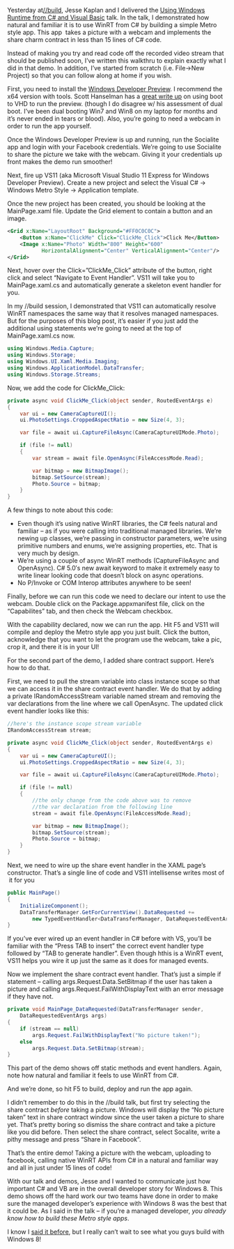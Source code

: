 Yesterday at[//build](http://www.buildwindows.com/), Jesse Kaplan and I
delivered the [Using Windows Runtime from C\# and Visual
Basic](http://channel9.msdn.com/Events/BUILD/BUILD2011/TOOL-531T) talk.
In the talk, I demonstrated how natural and familiar it is to use WinRT
from C\# by building a simple Metro style app. This app  takes a picture
with a webcam and implements the share charm contract in less than 15
lines of C\# code.

Instead of making you try and read code off the recorded video stream
that should be published soon, I’ve written this walkthru to explain
exactly what I did in that demo. In addition, I’ve started from scratch
(i.e. File-\>New Project) so that you can follow along at home if you
wish.

First, you need to install the [Windows Developer
Preview](http://msdn.microsoft.com/en-us/windows/apps/br229516). I
recommend the x64 version with tools. Scott Hanselman has a [great write
up](http://www.hanselman.com/blog/GuideToInstallingAndBootingWindows8DeveloperPreviewOffAVHDVirtualHardDisk.aspx)
on using boot to VHD to run the preview. (though I do disagree w/ his
assessment of dual boot. I’ve been dual booting Win7 and Win8 on my
laptop for months and it’s never ended in tears or blood). Also, you’re
going to need a webcam in order to run the app yourself.

Once the Windows Developer Preview is up and running, run the Socialite
app and login with your Facebook credentials. We’re going to use
Socialite to share the picture we take with the webcam. Giving it your
credentials up front makes the demo run smoother!

Next, fire up VS11 (aka Microsoft Visual Studio 11 Express for Windows
Developer Preview). Create a new project and select the Visual C\# -\>
Windows Metro Style -\> Application template.

Once the new project has been created, you should be looking at the
MainPage.xaml file. Update the Grid element to contain a button and an
image.

``` xml
<Grid x:Name="LayoutRoot" Background="#FF0C0C0C">
    <Button x:Name="ClickMe" Click="ClickMe_Click">Click Me</Button>
    <Image x:Name="Photo" Width="800" Height="600"
           HorizontalAlignment="Center" VerticalAlignment="Center"/>
</Grid>
```

Next, hover over the Click=”ClickMe\_Click” attribute of the button,
right click and select “Navigate to Event Handler”. VS11 will take you
to MainPage.xaml.cs and automatically generate a skeleton event handler
for you.

In my //build session, I demonstrated that VS11 can automatically
resolve WinRT namespaces the same way that it resolves managed
namespaces. But for the purposes of this blog post, it’s easier if you
just add the additional using statements we’re going to need at the top
of MainPage.xaml.cs now.

``` csharp
using Windows.Media.Capture;
using Windows.Storage;
using Windows.UI.Xaml.Media.Imaging;
using Windows.ApplicationModel.DataTransfer;
using Windows.Storage.Streams;
```

Now, we add the code for ClickMe\_Click:

``` csharp
private async void ClickMe_Click(object sender, RoutedEventArgs e)
{
    var ui = new CameraCaptureUI();
    ui.PhotoSettings.CroppedAspectRatio = new Size(4, 3);

    var file = await ui.CaptureFileAsync(CameraCaptureUIMode.Photo);

    if (file != null)
    {
        var stream = await file.OpenAsync(FileAccessMode.Read);

        var bitmap = new BitmapImage();
        bitmap.SetSource(stream);
        Photo.Source = bitmap;
    }
}
```

A few things to note about this code:

-   Even though it’s using native WinRT libraries, the C\# feels natural
    and familiar – as if you were calling into traditional managed
    libraries. We’re newing up classes, we’re passing in constructor
    parameters, we’re using primitive numbers and enums, we’re assigning
    properties, etc. That is very much by design.
-   We’re using a couple of async WinRT methods (CaptureFileAsync and
    OpenAsync). C\# 5.0′s new await keyword to make it extremely easy to
    write linear looking code that doesn’t block on async operations.
-   No P/Invoke or COM Interop attributes anywhere to be seen!

Finally, before we can run this code we need to declare our intent to
use the webcam. Double click on the Package.appxmanifest file, click on
the “Capabilites” tab, and then check the Webcam checkbox.

With the capability declared, now we can run the app. Hit F5 and VS11
will compile and deploy the Metro style app you just built. Click the
button, acknowledge that you want to let the program use the webcam,
take a pic, crop it, and there it is in your UI!

For the second part of the demo, I added share contract support. Here’s
how to do that.

First, we need to pull the stream variable into class instance scope so
that we can access it in the share contract event handler. We do that by
adding a private IRandomAccessStream variable named stream and removing
the var declarations from the line where we call OpenAsync. The updated
click event handler looks like this:

``` csharp
//here's the instance scope stream variable
IRandomAccessStream stream;

private async void ClickMe_Click(object sender, RoutedEventArgs e)
{
    var ui = new CameraCaptureUI();
    ui.PhotoSettings.CroppedAspectRatio = new Size(4, 3);

    var file = await ui.CaptureFileAsync(CameraCaptureUIMode.Photo);

    if (file != null)
    {
        //the only change from the code above was to remove
        //the var declaration from the following line
        stream = await file.OpenAsync(FileAccessMode.Read);

        var bitmap = new BitmapImage();
        bitmap.SetSource(stream);
        Photo.Source = bitmap;
    }
}
```

Next, we need to wire up the share event handler in the XAML page’s
constructor. That’s a single line of code and VS11 intellisense writes
most of  it for you

``` csharp
public MainPage()
{
    InitializeComponent();
    DataTransferManager.GetForCurrentView().DataRequested +=
        new TypedEventHandler<DataTransferManager, DataRequestedEventArgs>(MainPage_DataRequested);
}
```

If you’ve ever wired up an event handler in C\# before with VS, you’ll
be familiar with the “Press TAB to insert” the correct event handler
type followed by “TAB to generate handler”. Even though hthis is a WinRT
event, VS11 helps you wire it up just the same as it does for managed
events.

Now we implement the share contract event handler. That’s just a simple
if statement – calling args.Request.Data.SetBitmap if the user has taken
a picture and calling args.Request.FailWithDisplayText with an error
message if they have not.

``` csharp
private void MainPage_DataRequested(DataTransferManager sender,
    DataRequestedEventArgs args)
{
    if (stream == null)
        args.Request.FailWithDisplayText("No picture taken!");
    else
        args.Request.Data.SetBitmap(stream);
}
```

This part of the demo shows off static methods and event
handlers. Again, note how natural and familiar it feels to use WinRT
from C\#.

And we’re done, so hit F5 to build, deploy and run the app again.

I didn’t remember to do this in the //build talk, but first try
selecting the share contract *before* taking a picture. Windows will
display the “No picture taken” text in share contract window since the
user taken a picture to share yet. That’s pretty boring so dismiss the
share contract and take a picture like you did before. Then select the
share contract, select Socalite, write a pithy message and press “Share
in Facebook”.

That’s the entire demo! Taking a picture with the webcam, uploading to
facebook, calling native WinRT APIs from C\# in a natural and familiar
way and all in just under 15 lines of code!

With our talk and demos, Jesse and I wanted to communicate just how
important C\# and VB are in the overall developer story for Windows 8.
This demo shows off the hard work our two teams have done in order to
make sure the managed developer’s experience with Windows 8 was the best
that it could be. As I said in the talk – if you’re a managed developer,
*you already know how to build these Metro style apps*.

I know I [said it
before](http://devhawk.net/2011/09/15/the-windows-runtime/), but I
really can’t wait to see what you guys build with Windows 8!
